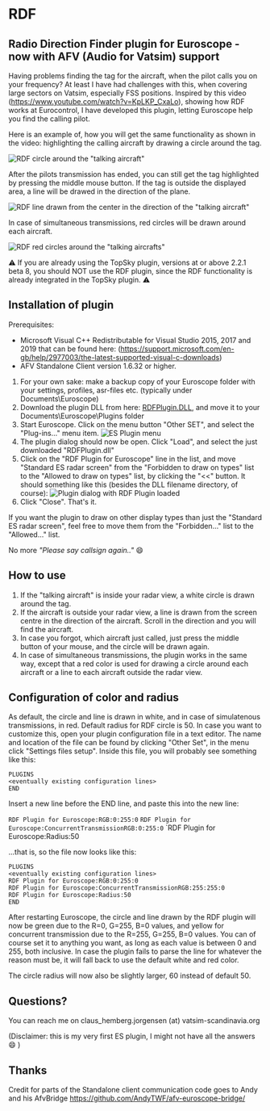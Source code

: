 # RDF
## Radio Direction Finder plugin for Euroscope - now with AFV (Audio for Vatsim) support

Having problems finding the tag for the aircraft, when the pilot calls you on your frequency? At least I have had challenges with this, when covering large sectors on Vatsim, especially FSS positions. Inspired by this video (https://www.youtube.com/watch?v=KpLKP_CxaLo), showing how RDF works at Eurocontrol, I have developed this plugin, letting Euroscope help you find the calling pilot.

Here is an example of, how you will get the same functionality as shown in the video: highlighting the calling aircraft by drawing a circle around the tag. 

   ![RDF circle around the "talking aircraft"](documentation/RDFCircle.png)

   After the pilots transmission has ended, you can still get the tag highlighted by pressing the middle mouse button. 
   If the tag is outside the displayed area, a line will be drawed in the direction of the plane.
   
   ![RDF line drawn from the center in the direction of the "talking aircraft"](documentation/RDFLine.png)

   In case of simultaneous transmissions, red circles will be drawn around each aircraft.

   ![RDF red circles around the "talking aircrafts"](documentation/RDFRedCircles.png)


   
:warning: If you are already using the TopSky plugin, versions at or above 2.2.1 beta 8, you should NOT use the RDF plugin, since the RDF functionality is already integrated in the TopSky plugin. :warning:

## Installation of plugin

Prerequisites: 
* Microsoft Visual C++ Redistributable for Visual Studio 2015, 2017 and 2019 that can be found here: 
(https://support.microsoft.com/en-gb/help/2977003/the-latest-supported-visual-c-downloads)
* AFV Standalone Client version 1.6.32 or higher.


1. For your own sake: make a backup copy of your Euroscope folder with your settings, profiles, asr-files etc. (typically under Documents\Euroscope)
1. Download the plugin DLL from here: [RDFPlugin.DLL](https://raw.githubusercontent.com/chembergj/RDF/master/Release/RDFPlugin.dll), and move it to your Documents\Euroscope\Plugins folder
1. Start Euroscope. Click on the menu button "Other SET", and select the "Plug-ins..." menu item. ![ES Plugin menu](documentation/ESPluginMenu.png)
1. The plugin dialog should now be open. Click "Load", and select the just downloaded "RDFPlugin.dll"
1. Click on the "RDF Plugin for Euroscope" line in the list, and move "Standard ES radar screen" from the "Forbidden to draw on types" list to the "Allowed to draw on types" list, by clicking the "<<"  button. It should something like this (besides the DLL filename directory, of course):
![Plugin dialog with RDF Plugin loaded](documentation/ESPluginDialog.png)
1. Click "Close". That's it. 

If you want the plugin to draw on other display types than just the "Standard ES radar screen", feel free to move them from the "Forbidden..." list to the "Allowed..." list.

No more *"Please say callsign again.."* :smile:

## How to use
1. If the "talking aircraft" is inside your radar view, a white circle is drawn around the tag. 
1. If the aircraft is outside your radar view, a line is drawn from the screen centre in the direction of the aircraft. Scroll in the direction and you will find the aircraft. 
1. In case you forgot, which aircraft just called, just press the middle button of your mouse, and the circle will be drawn again.
1. In case of simultaneous transmissions, the plugin works in the same way, except that a red color is used for drawing a circle around each aircraft or a line to each aircraft outside the radar view. 
## Configuration of color and radius
As default, the circle and line is drawn in white, and in case of simulatenous transmissions, in red. Default radius for RDF circle is 50. In case you want to customize this, open your plugin configuration file in a text editor. The name and location of the file can be found by clicking  "Other Set", in the menu click "Settings files setup".
Inside this file, you will probably see something like this:

```
PLUGINS
<eventually existing configuration lines>
END
```


Insert a new line before the END line, and paste this into the new line:

`RDF Plugin for Euroscope:RGB:0:255:0`
`RDF Plugin for Euroscope:ConcurrentTransmissionRGB:0:255:0`
`RDF Plugin for Euroscope:Radius:50

...that is, so the file now looks like this:

```
PLUGINS
<eventually existing configuration lines>
RDF Plugin for Euroscope:RGB:0:255:0
RDF Plugin for Euroscope:ConcurrentTransmissionRGB:255:255:0
RDF Plugin for Euroscope:Radius:50
END
```

After restarting Euroscope, the circle and line drawn by the RDF plugin will now be green due to the R=0, G=255, B=0 values, and yellow for concurrent transmission due to the R=255, G=255, B=0 values. You can of course set it to anything you want, as long as each value is between 0 and 255, both inclusive. In case the plugin fails to parse the line for whatever the reason must be, it will fall back to use the default white and red color.

The circle radius will now also be slightly larger, 60 instead of default 50.

## Questions?
You can reach me on claus_hemberg.jorgensen (at) vatsim-scandinavia.org

(Disclaimer: this is my very first ES plugin, I might not have all the answers :smile: )

## Thanks
Credit for parts of the Standalone client communication code goes to Andy and his AfvBridge https://github.com/AndyTWF/afv-euroscope-bridge/
